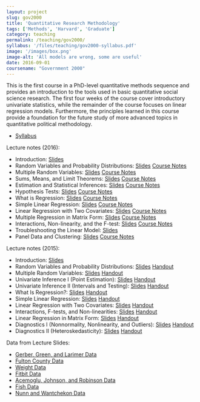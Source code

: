```yaml
---
layout: project
slug: gov2000
title: 'Quantitative Research Methodology'
tags: ['Methods', 'Harvard', 'Graduate']
category: teaching
permalink: /teaching/gov2000/
syllabus: '/files/teaching/gov2000-syllabus.pdf'
image: '/images/box.png'
image-alt: 'All models are wrong, some are useful'
date: 2016-09-01
coursename: "Government 2000"
---
```


This is the first course in a PhD-level quantitative methods sequence and provides an introduction to the tools used in basic quantitative social science research. The first four weeks of the course cover introductory univariate statistics, while the remainder of the course focuses on linear regression models. Furthermore, the principles learned in this course provide a foundation for the future study of more advanced topics in quantitative political methodology.

<!--more-->

* [Syllabus][]


Lecture notes (2016):

* Introduction: [Slides][s01intro_16]
* Random Variables and Probability Distributions: [Slides][s02var_16] [Course Notes][s02var_hand_16]
* Multiple Random Variables: [Slides][s03mult_16] [Course Notes][s03mult_hand_16]
* Sums, Means, and Limit Theorems: [Slides][s04sums_16] [Course Notes][s04sums_hand_16]
* Estimation and Statistical Inferences: [Slides][s05estimation_16] [Course Notes][s05estimation_hand_16]
* Hypothesis Tests: [Slides][s06tests_16] [Course Notes][s06tests_hand_16]
* What is Regression: [Slides][s07whatisregression_16] [Course Notes][s07whatisregression_hand_16]
* Simple Linear Regression: [Slides][s08simpleregression_16] [Course Notes][s08simpleregression_hand_16]
* Linear Regression with Two Covariates: [Slides][s09twocovariate_16] [Course Notes][s09twocovariate_hand_16]
* Multiple Regression in Matrix Form: [Slides][s10multiple_16] [Course Notes][s10multiple_hand_16]
* Interactions, Non-linearity, and the F-test: [Slides][s11interactions_16] [Course Notes][s11interactions_hand_16]
* Troubleshooting the Linear Model: [Slides][s12diagnostics_16] 
* Panel Data and Clustering: [Slides][s13panel_16] [Course Notes][s13panel_hand_16]

Lecture notes (2015):

* Introduction: [Slides][s01intro] 
* Random Variables and Probability Distributions: [Slides][s03var] [Handout][s03var_hand]
* Multiple Random Variables: [Slides][s04mult] [Handout][s04mult_hand]
* Univariate Inference I (Point Estimation): [Slides][s05inf_i] [Handout][s05inf_i_hand]
* Univariate Inference II (Intervals and Testing): [Slides][s05inf_ii] [Handout][s05inf_ii_hand]
* What Is Regression?: [Slides][s06what_is_regression] [Handout][s06what_is_regression_hand] 
* Simple Linear Regression: [Slides][s07simple_regression] [Handout][s07simple_regression_hand] 
* Linear Regression with Two Covariates: [Slides][s08two_var_regression] [Handout][s08two_var_regression_hand]
* Interactions, F-tests, and Non-linearities: [Slides][s09interactions] [Handout][s09interactions_hand] 
* Linear Regression in Matrix Form: [Slides][s09ols] [Handout][s09ols_hand] 
* Diagnostics I (Nonnormality, Nonlinearity, and Outliers): [Slides][s10diag] [Handout][s10diag_hand]
* Diagnostics II (Heteroskedasticity): [Slides][s10diag_ii] [Handout][s10diag_ii_hand]

Data from Lecture Slides: 

* [Gerber, Green, and Larimer Data][gerber]
* [Fulton County Data][fulton]
* [Weight Data][weight] 
* [Fitbit Data][fitbit]
* [Acemoglu, Johnson, and Robinson Data][ajr]
* [Fish Data][fish]
* [Nunn and Wantchekon Data][nunn_wantchekon]

[s01intro]: /files/teaching/s01-gov2000-intro-slides.pdf
[s01intro_hand]: /files/teaching/s01-intro.pdf
[s02prob]: /files/teaching/s02-probability-slides.pdf
[s02prob_hand]: /files/teaching/s02-probability-slides.pdf
[s03var]: /files/teaching/s03-variables-handout.pdf
[s03var_hand]: /files/teaching/s03-variables.pdf
[s04mult]: /files/teaching/s04-multiple-random-variables-handout.pdf
[s04mult_hand]: /files/teaching/s04-multiple-random-variables.pdf
[s05inf_i]: /files/teaching/s05-inference-handout.pdf
[s05inf_i_hand]: /files/teaching/s05-inference.pdf
[s05inf_ii]: /files/teaching/s05-inference-ii-handout.pdf
[s05inf_ii_hand]: /files/teaching/s05-inference-ii.pdf
[s06what_is_regression]: /files/teaching/s06-what-is-regression-handout.pdf
[s06what_is_regression_hand]: /files/teaching/s06-what-is-regression.pdf
[s07simple_regression]: /files/teaching/s07-simple-regression-handout.pdf
[s07simple_regression_hand]: /files/teaching/s07-simple-regression.pdf
[ajr]: /files/teaching/ajr.dta
[s08two_var_regression]: /files/teaching/s08-two-variable-regression-handout.pdf
[s08two_var_regression_hand]: /files/teaching/s08-two-variable-regression.pdf
[s09interactions]: /files/teaching/s09-interactions-handout.pdf
[s09interactions_hand]: /files/teaching/s09-interactions-ftests-nonlinear.pdf
[fish]: /files/teaching/FishData.RData
[s09ols]: /files/teaching/s09-multiple-regression-handout.pdf
[s09ols_hand]: /files/teaching/s09-multiple-regression.pdf
[nunn_wantchekon]: /files/teaching/Nunn_Wantchekon_AER_2011.dta
[s10diag]: /files/teaching/s10-diagnostics-handout.pdf
[s10diag_hand]: /files/teaching/s10-diagnostics.pdf
[s10diag_ii]: /files/teaching/s10-diagnostics-ii-handout.pdf
[s10diag_ii_hand]: /files/teaching/s10-diagnostics-ii.pdf

[ross]: /files/teaching/ross-democracy.dta
[buchanan]: /files/teaching/flbuchan.dta
[weight]: /files/teaching/weight.csv
[weight_by_week]: /files/teaching/weight_by_weeks.csv
[fitbit]: /files/teaching/fitbit.csv
[fulton]: /files/teaching/fulton.RData
[gerber]: /files/teaching/gerber_green_larimer.RData

[Syllabus]:  http://www.mattblackwell.org/files/teaching/gov2000-syllabus.pdf
[latex]:  http://www.mattblackwell.org/latex.html
[ftests]:  http://www.mattblackwell.org/files/teaching/ftests.pdf


[s01intro_16]: /files/teaching/gov2000/s01-intro-slides-print.pdf
[s02var_16]: /files/teaching/gov2000/s02-variables-slides-print.pdf
[s03mult_16]: /files/teaching/gov2000/s03-multiple-rvs-slides-print.pdf
[s04sums_16]: /files/teaching/gov2000/s04-sums-means-limits-slides-print.pdf
[s05estimation_16]: /files/teaching/gov2000/s05-estimation-inference-slides-print.pdf
[s06tests_16]: /files/teaching/gov2000/s06-hypothesis-tests-slides-print.pdf
[s07whatisregression_16]: /files/teaching/gov2000/s07-what-is-regression-slides-print.pdf
[s08simpleregression_16]: /files/teaching/gov2000/s08-simple-regression-slides-print.pdf
[s09twocovariate_16]: /files/teaching/gov2000/s09-two-variable-regression-slides-print.pdf
[s10multiple_16]: /files/teaching/gov2000/s10-multiple-regression-slides-print.pdf
[s11interactions_16]: /files/teaching/gov2000/s11-interactions-etc-slides-print.pdf
[s12diagnostics_16]: /files/teaching/gov2000/s12-diagnostics-slides-print.pdf
[s13panel_16]: /files/teaching/gov2000/s13-panel-data-slides-print.pdf

[s02var_hand_16]: /files/teaching/gov2000/s02-variables.pdf
[s03mult_hand_16]: /files/teaching/gov2000/s03-multiple-rvs.pdf
[s04sums_hand_16]: /files/teaching/gov2000/s04-sums-means-limits.pdf
[s05estimation_hand_16]: /files/teaching/gov2000/s05-estimation-inference.pdf
[s06tests_hand_16]: /files/teaching/gov2000/s06-hypothesis-tests.pdf
[s07whatisregression_hand_16]: /files/teaching/gov2000/s07-what-is-regression.pdf
[s08simpleregression_hand_16]: /files/teaching/gov2000/s08-simple-regression.pdf
[s09twocovariate_hand_16]: /files/teaching/gov2000/s09-two-variable-regression.pdf
[s10multiple_hand_16]: /files/teaching/gov2000/s10-multiple-regression.pdf
[s11interactions_hand_16]: /files/teaching/gov2000/s11-interactions-etc.pdf
[s13panel_hand_16]: /files/teaching/gov2000/s13-panel-data.pdf
